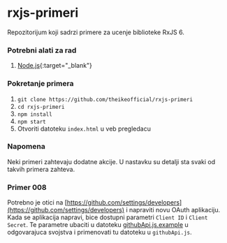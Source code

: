 # rxjs-primeri

Repozitorijum koji sadrzi primere za ucenje biblioteke RxJS 6.

### Potrebni alati za rad

1. [Node.js](https://nodejs.org/en/){:target="_blank"}

### Pokretanje primera

1. `git clone https://github.com/theikeofficial/rxjs-primeri`
2. `cd rxjs-primeri`
3. `npm install`
4. `npm start`
5. Otvoriti datoteku `index.html` u veb pregledacu

### Napomena

Neki primeri zahtevaju dodatne akcije. U nastavku su detalji sta svaki od takvih primera zahteva.

### Primer 008

Potrebno je otici na [https://github.com/settings/developers](https://github.com/settings/developers) i napraviti novu OAuth aplikaciju. Kada se aplikacija napravi, bice dostupni parametri `Client ID` i `Client Secret`. Te parametre ubaciti u datoteku [githubApi.js.example](./src/utils/githubApi.js.example) u odgovarajuca svojstva i primenovati tu datoteku u `githubApi.js`.